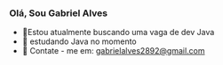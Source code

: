 ### Olá, Sou Gabriel Alves

- 📝Estou atualmente buscando uma vaga de dev Java
- 🌱 estudando Java no momento
- 📧 Contate - me em: gabrielalves2892@gmail.com



